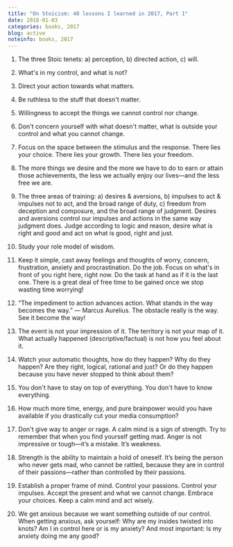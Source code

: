 ```yaml
---
title: "On Stoicism: 40 lessons I learned in 2017, Part 1"
date: 2018-01-03
categories: books, 2017
blog: active
noteinfo: books, 2017
---
```


1. The three Stoic tenets: a) perception, b) directed action, c) will.

2. What's in my control, and what is not?

3. Direct your action towards what matters.

4. Be ruthless to the stuff that doesn't matter.

5. Willingness to accept the things we cannot control nor change.

6. Don't concern yourself with what doesn't matter, what is outside your control and what you cannot change.

7. Focus on the space between the stimulus and the response. There lies your choice. There lies your growth. There lies your freedom.

8. The more things we desire and the more we have to do to earn or attain those achievements, the less we actually enjoy our lives—and the less free we are.

9. The three areas of training: a) desires & aversions, b) impulses to act & impulses not to act, and the broad range of duty, c) freedom from deception and composure, and the broad range of judgment. Desires and aversions control our impulses and actions in the same
way judgment does. Judge according to logic and reason, desire what is right and good and act on what is good, right and just.

10. Study your role model of wisdom.

11. Keep it simple, cast away feelings and thoughts of worry, concern, frustration, anxiety and procrastination. Do the job. Focus on what's in front of you right here, right now. Do the task at hand as if it is the last one. There is a great deal of free time to be gained once we stop wasting time worrying!

12. “The impediment to action advances action. What stands in the way becomes the way.” — Marcus Aurelius. The obstacle really is the way. See it become the way!

13. The event is not your impression of it. The territory is not your map of it. What actually happened (descriptive/factual) is not how you feel about it.

14. Watch your automatic thoughts, how do they happen? Why do they happen? Are they right, logical, rational and just? Or do they happen because you have never stopped to think about them?

15. You don't have to stay on top of everything. You don't have to know everything.

16. How much more time, energy, and pure brainpower would you have available if you drastically cut your media consumption?

17. Don't give way to anger or rage. A calm mind is a sign of strength. Try to remember that when you find yourself getting mad. Anger is not impressive or tough—it’s a mistake. It’s weakness.

18. Strength is the ability to maintain a hold of oneself. It’s being the person who never gets mad, who cannot be rattled, because they are in control of their passions—rather than controlled by their passions.

19. Establish a proper frame of mind. Control your passions. Control your impulses. Accept the present and what we cannot change. Embrace your choices. Keep a calm mind and act wisely.

20. We get anxious because we want something outside of our control. When getting anxious, ask yourself: Why are my insides twisted into knots? Am I in control here or is my anxiety? And most important: Is my anxiety doing me any good?

